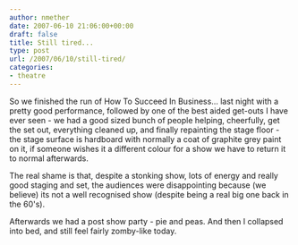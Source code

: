 ```yaml
---
author: nmether
date: 2007-06-10 21:06:00+00:00
draft: false
title: Still tired...
type: post
url: /2007/06/10/still-tired/
categories:
- theatre
---
```


So we finished the run of How To Succeed In Business... last night with a pretty good performance, followed by one of the best aided get-outs I have ever seen - we had a good sized bunch of people helping, cheerfully, get the set out, everything cleaned up, and finally repainting the stage floor - the stage surface is hardboard with normally a coat of graphite grey paint on it, if someone wishes it a different colour for a show we have to return it to normal afterwards.

The real shame is that, despite a stonking show, lots of energy and really good staging and set, the audiences were disappointing because (we believe) its not a well recognised show (despite being a real big one back in the 60's).

Afterwards we had a post show party - pie and peas.  And then I collapsed into bed, and still feel fairly zomby-like today.
